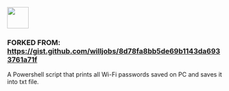 <img src="https://upload.wikimedia.org/wikipedia/commons/2/2f/PowerShell_5.0_icon.png" width="50">

### **FORKED FROM:** https://gist.github.com/willjobs/8d78fa8bb5de69b1143da6933761a71f

A Powershell script that prints all Wi-Fi passwords saved on PC and saves it into txt file.
